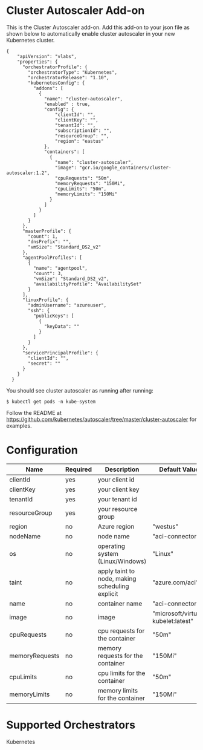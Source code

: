 # Cluster Autoscaler Add-on

This is the Cluster Autoscaler add-on. Add this add-on to your json file as shown below to automatically enable cluster autoscaler in your new Kubernetes cluster.

```
{
    "apiVersion": "vlabs",
    "properties": {
      "orchestratorProfile": {
        "orchestratorType": "Kubernetes",
        "orchestratorRelease": "1.10",
        "kubernetesConfig": {
          "addons": [
            {
              "name": "cluster-autoscaler",
              "enabled" : true,
              "config": {
                  "clientId": "",
                  "clientKey": "",
                  "tenantId": "",
                  "subscriptionId": "",
                  "resourceGroup": "",
                  "region": "eastus"
              },
              "containers": [
                {
                  "name": "cluster-autoscaler",
                  "image": "gcr.io/google_containers/cluster-autoscaler:1.2",
                  "cpuRequests": "50m",
                  "memoryRequests": "150Mi",
                  "cpuLimits": "50m",
                  "memoryLimits": "150Mi"
                }
              ]
            }
          ]
        }
      },
      "masterProfile": {
        "count": 1,
        "dnsPrefix": "",
        "vmSize": "Standard_DS2_v2"
      },
      "agentPoolProfiles": [
        {
          "name": "agentpool",
          "count": 3,
          "vmSize": "Standard_DS2_v2",
          "availabilityProfile": "AvailabilitySet"
        }
      ],
      "linuxProfile": {
        "adminUsername": "azureuser",
        "ssh": {
          "publicKeys": [
            {
              "keyData": ""
            }
          ]
        }
      },
      "servicePrincipalProfile": {
        "clientId": "",
        "secret": ""
      }
    }
  }
```

You should see cluster autoscaler as running after running:

```
$ kubectl get pods -n kube-system
```

Follow the README at https://github.com/kubernetes/autoscaler/tree/master/cluster-autoscaler for examples.

# Configuration

| Name           | Required | Description                                     | Default Value                      |
| -------------- | -------- | ----------------------------------------------- | ---------------------------------- |
| clientId       | yes      | your client id                                  |                                    |
| clientKey      | yes      | your client key                                 |                                    |
| tenantId       | yes      | your tenant id                                  |                                    |
| resourceGroup  | yes      | your resource group                             |                                    |
| region         | no       | Azure region                                    | "westus"                           |
| nodeName       | no       | node name                                       | "aci-connector"                    |
| os             | no       | operating system (Linux/Windows)                | "Linux"                            |
| taint          | no       | apply taint to node, making scheduling explicit | "azure.com/aci"                    |
| name           | no       | container name                                  | "aci-connector"                    |
| image          | no       | image                                           | "microsoft/virtual-kubelet:latest" |
| cpuRequests    | no       | cpu requests for the container                  | "50m"                              |
| memoryRequests | no       | memory requests for the container               | "150Mi"                            |
| cpuLimits      | no       | cpu limits for the container                    | "50m"                              |
| memoryLimits   | no       | memory limits for the container                 | "150Mi"                            |

# Supported Orchestrators

Kubernetes
